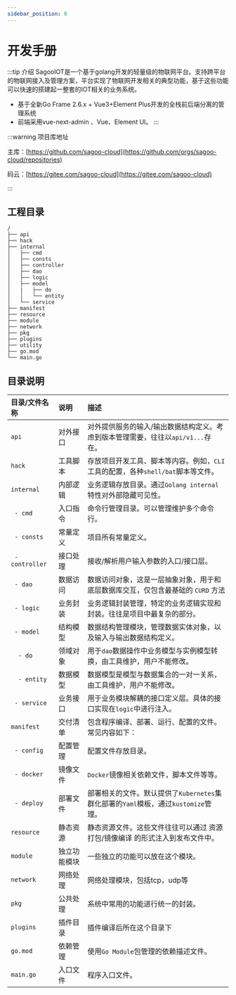 ```yaml
---
sidebar_position: 0
---
```


# 开发手册

:::tip 介绍
SagooIOT是一个基于golang开发的轻量级的物联网平台。支持跨平台的物联网接入及管理方案，平台实现了物联网开发相关的典型功能，基于这些功能可以快速的搭建起一整套的IOT相关的业务系统。

* 基于全新Go Frame 2.6.x + Vue3+Element Plus开发的全栈前后端分离的管理系统
* 前端采用vue-next-admin 、Vue、Element UI。
:::

:::warning 项目库地址


主库：[https://github.com/sagoo-cloud](https://github.com/orgs/sagoo-cloud/repositories)

码云：[https://gitee.com/sagoo-cloud](https://gitee.com/sagoo-cloud)

:::


## 工程目录

```
/
├── api
├── hack
├── internal
│   ├── cmd
│   ├── consts
│   ├── controller
│   ├── dao
│   ├── logic
│   ├── model
│   |   ├── do
│   │   └── entity
│   └── service
├── manifest
├── resource
├── module
├── network
├── pkg
├── plugins
├── utility
├── go.mod
└── main.go

```

## 目录说明

| 目录/文件名称   | 说明     | 描述                                                       |
| :-------------- |:-------|:---------------------------------------------------------|
| `api`           | 对外接口   | 对外提供服务的输入/输出数据结构定义。考虑到版本管理需要，往往以`api/v1...`存在。           |
| `hack`          | 工具脚本   | 存放项目开发工具、脚本等内容。例如，`CLI`工具的配置，各种`shell/bat`脚本等文件。         |
| `internal`      | 内部逻辑   | 业务逻辑存放目录。通过`Golang internal`特性对外部隐藏可见性。                  |
| ` - cmd`        | 入口指令   | 命令行管理目录。可以管理维护多个命令行。                                     |
| ` - consts`     | 常量定义   | 项目所有常量定义。                                                |
| ` - controller` | 接口处理   | 接收/解析用户输入参数的入口/接口层。                                      |
| ` - dao`        | 数据访问   | 数据访问对象，这是一层抽象对象，用于和底层数据库交互，仅包含最基础的 `CURD` 方法             |
| ` - logic`      | 业务封装   | 业务逻辑封装管理，特定的业务逻辑实现和封装。往往是项目中最复杂的部分。                      |
| ` - model`      | 结构模型   | 数据结构管理模块，管理数据实体对象，以及输入与输出数据结构定义。                         |
| `  - do`        | 领域对象   | 用于`dao`数据操作中业务模型与实例模型转换，由工具维护，用户不能修改。                    |
| `  - entity`    | 数据模型   | 数据模型是模型与数据集合的一对一关系，由工具维护，用户不能修改。                         |
| ` - service`    | 业务接口   | 用于业务模块解耦的接口定义层。具体的接口实现在`logic`中进行注入。                     |
| `manifest`      | 交付清单   | 包含程序编译、部署、运行、配置的文件。常见内容如下：                               |
| ` - config`     | 配置管理   | 配置文件存放目录。                                                |
| ` - docker`     | 镜像文件   | `Docker`镜像相关依赖文件，脚本文件等等。                                 |
| ` - deploy`     | 部署文件   | 部署相关的文件。默认提供了`Kubernetes`集群化部署的`Yaml`模板，通过`kustomize`管理。 |
| `resource`      | 静态资源   | 静态资源文件。这些文件往往可以通过 资源打包/镜像编译 的形式注入到发布文件中。                 |
| `module`      | 独立功能模块 | 一些独立的功能可以放在这个模块。                                         |
| `network`      | 网络处理   | 网络处理模块，包括tcp，udp等                                        |
| `pkg`      | 公共处理   | 系统中常用的功能进行统一的封装。                                         |
| `plugins`      | 插件目录   | 插件编译后所在这个目录下                                             |
| `go.mod`        | 依赖管理   | 使用`Go Module`包管理的依赖描述文件。                                 |
| `main.go`       | 入口文件   | 程序入口文件。                                                  |

